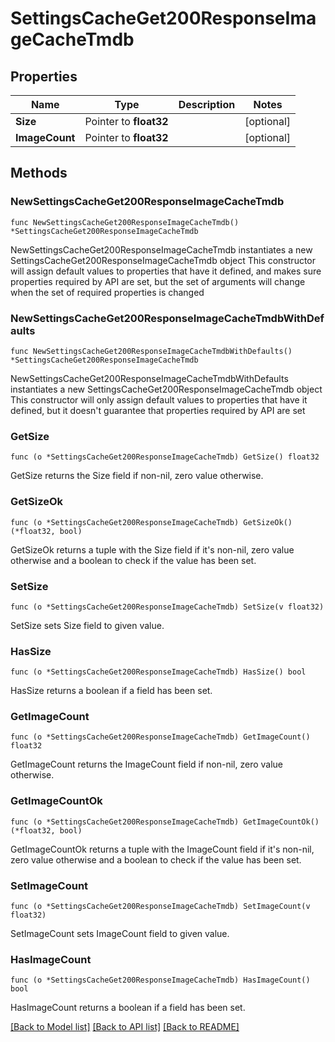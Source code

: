 # SettingsCacheGet200ResponseImageCacheTmdb

## Properties

Name | Type | Description | Notes
------------ | ------------- | ------------- | -------------
**Size** | Pointer to **float32** |  | [optional] 
**ImageCount** | Pointer to **float32** |  | [optional] 

## Methods

### NewSettingsCacheGet200ResponseImageCacheTmdb

`func NewSettingsCacheGet200ResponseImageCacheTmdb() *SettingsCacheGet200ResponseImageCacheTmdb`

NewSettingsCacheGet200ResponseImageCacheTmdb instantiates a new SettingsCacheGet200ResponseImageCacheTmdb object
This constructor will assign default values to properties that have it defined,
and makes sure properties required by API are set, but the set of arguments
will change when the set of required properties is changed

### NewSettingsCacheGet200ResponseImageCacheTmdbWithDefaults

`func NewSettingsCacheGet200ResponseImageCacheTmdbWithDefaults() *SettingsCacheGet200ResponseImageCacheTmdb`

NewSettingsCacheGet200ResponseImageCacheTmdbWithDefaults instantiates a new SettingsCacheGet200ResponseImageCacheTmdb object
This constructor will only assign default values to properties that have it defined,
but it doesn't guarantee that properties required by API are set

### GetSize

`func (o *SettingsCacheGet200ResponseImageCacheTmdb) GetSize() float32`

GetSize returns the Size field if non-nil, zero value otherwise.

### GetSizeOk

`func (o *SettingsCacheGet200ResponseImageCacheTmdb) GetSizeOk() (*float32, bool)`

GetSizeOk returns a tuple with the Size field if it's non-nil, zero value otherwise
and a boolean to check if the value has been set.

### SetSize

`func (o *SettingsCacheGet200ResponseImageCacheTmdb) SetSize(v float32)`

SetSize sets Size field to given value.

### HasSize

`func (o *SettingsCacheGet200ResponseImageCacheTmdb) HasSize() bool`

HasSize returns a boolean if a field has been set.

### GetImageCount

`func (o *SettingsCacheGet200ResponseImageCacheTmdb) GetImageCount() float32`

GetImageCount returns the ImageCount field if non-nil, zero value otherwise.

### GetImageCountOk

`func (o *SettingsCacheGet200ResponseImageCacheTmdb) GetImageCountOk() (*float32, bool)`

GetImageCountOk returns a tuple with the ImageCount field if it's non-nil, zero value otherwise
and a boolean to check if the value has been set.

### SetImageCount

`func (o *SettingsCacheGet200ResponseImageCacheTmdb) SetImageCount(v float32)`

SetImageCount sets ImageCount field to given value.

### HasImageCount

`func (o *SettingsCacheGet200ResponseImageCacheTmdb) HasImageCount() bool`

HasImageCount returns a boolean if a field has been set.


[[Back to Model list]](../README.md#documentation-for-models) [[Back to API list]](../README.md#documentation-for-api-endpoints) [[Back to README]](../README.md)


